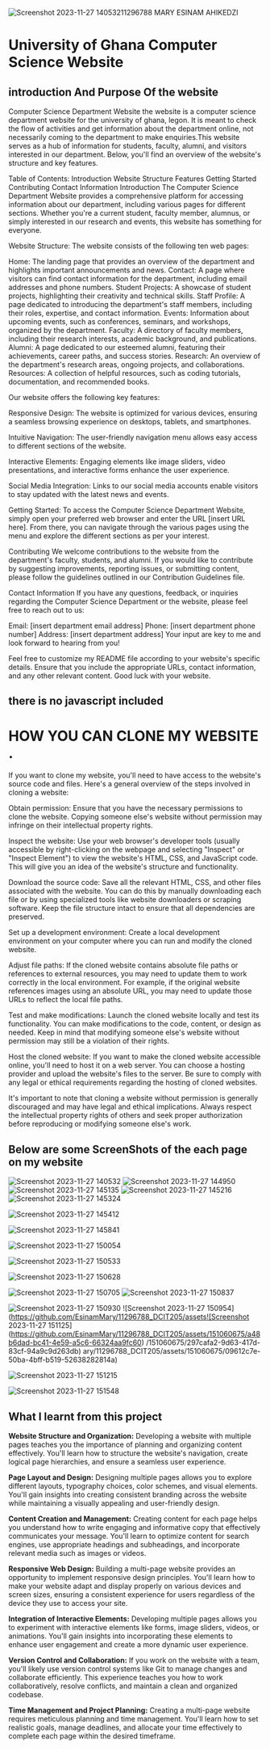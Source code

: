 ![Screenshot 2023-11-27 140532](https://github.com/EsinamMary/11296788_DCIT205/assets/151060675/82487a9a-4604-485d-9c27-27f36dbc4587)11296788
MARY ESINAM AHIKEDZI

# University of Ghana Computer Science Website

## introduction And Purpose Of the website

Computer Science Department Website
the website is a computer science department website for the university of ghana, legon.
It is meant to check the flow of activities and get information about the department online, not necessarily coming to the department to make enquiries.This website serves as a hub of information for students, faculty, alumni, and visitors interested in our department. Below, you'll find an overview of the website's structure and key features.

Table of Contents:
Introduction
Website Structure
Features
Getting Started
Contributing
Contact Information
Introduction
The Computer Science Department Website provides a comprehensive platform for accessing information about our department, including various pages for different sections. Whether you're a current student, faculty member, alumnus, or simply interested in our research and events, this website has something for everyone.

Website Structure:
The website consists of the following ten web pages:

Home: The landing page that provides an overview of the department and highlights important announcements and news.
Contact: A page where visitors can find contact information for the department, including email addresses and phone numbers.
Student Projects: A showcase of student projects, highlighting their creativity and technical skills.
Staff Profile: A page dedicated to introducing the department's staff members, including their roles, expertise, and contact information.
Events: Information about upcoming events, such as conferences, seminars, and workshops, organized by the department.
Faculty: A directory of faculty members, including their research interests, academic background, and publications.
Alumni: A page dedicated to our esteemed alumni, featuring their achievements, career paths, and success stories.
Research: An overview of the department's research areas, ongoing projects, and collaborations.
Resources: A collection of helpful resources, such as coding tutorials, documentation, and recommended books.

Our website offers the following key features:

Responsive Design: The website is optimized for various devices, ensuring a seamless browsing experience on desktops, tablets, and smartphones.

Intuitive Navigation: The user-friendly navigation menu allows easy access to different sections of the website.

Interactive Elements: Engaging elements like image sliders, video presentations, and interactive forms enhance the user experience.

Social Media Integration: Links to our social media accounts enable visitors to stay updated with the latest news and events.

Getting Started:
To access the Computer Science Department Website, simply open your preferred web browser and enter the URL [insert URL here]. From there, you can navigate through the various pages using the menu and explore the different sections as per your interest.

Contributing
We welcome contributions to the website from the department's faculty, students, and alumni. If you would like to contribute by suggesting improvements, reporting issues, or submitting content, please follow the guidelines outlined in our Contribution Guidelines file.

Contact Information
If you have any questions, feedback, or inquiries regarding the Computer Science Department or the website, please feel free to reach out to us:

Email: [insert department email address]
Phone: [insert department phone number]
Address: [insert department address]
Your input are key to me and look forward to hearing from you!

Feel free to customize my README file according to your website's specific details. Ensure that you include the appropriate URLs, contact information, and any other relevant content. Good luck with your website.

## there is no javascript included

# HOW YOU CAN CLONE MY WEBSITE .

If you want to clone my website, you'll need to have access to the website's source code and files. Here's a general overview of the steps involved in cloning a website:

Obtain permission: Ensure that you have the necessary permissions to clone the website. Copying someone else's website without permission may infringe on their intellectual property rights.

Inspect the website: Use your web browser's developer tools (usually accessible by right-clicking on the webpage and selecting "Inspect" or "Inspect Element") to view the website's HTML, CSS, and JavaScript code. This will give you an idea of the website's structure and functionality.

Download the source code: Save all the relevant HTML, CSS, and other files associated with the website. You can do this by manually downloading each file or by using specialized tools like website downloaders or scraping software. Keep the file structure intact to ensure that all dependencies are preserved.

Set up a development environment: Create a local development environment on your computer where you can run and modify the cloned website.

Adjust file paths: If the cloned website contains absolute file paths or references to external resources, you may need to update them to work correctly in the local environment. For example, if the original website references images using an absolute URL, you may need to update those URLs to reflect the local file paths.

Test and make modifications: Launch the cloned website locally and test its functionality. You can make modifications to the code, content, or design as needed. Keep in mind that modifying someone else's website without permission may still be a violation of their rights.

Host the cloned website: If you want to make the cloned website accessible online, you'll need to host it on a web server. You can choose a hosting provider and upload the website's files to the server. Be sure to comply with any legal or ethical requirements regarding the hosting of cloned websites.

It's important to note that cloning a website without permission is generally discouraged and may have legal and ethical implications. Always respect the intellectual property rights of others and seek proper authorization before reproducing or modifying someone else's work.

## Below are some ScreenShots of the each page on my website
![Screenshot 2023-11-27 140532](https://github.com/EsinamMary/11296788_DCIT205/assets/151060675/d470a2d4-ff4b-4c81-af66-5d170674c682)
![Screenshot 2023-11-27 144950](https://github.com/EsinamMary/11296788_DCIT205/assets/151060675/8209651d-15d1-4617-a1fb-e20f18e9e712)
![Screenshot 2023-11-27 145135](https://github.com/EsinamMary/11296788_DCIT205/assets/151060675/4c7adb42-7b50-449c-925e-e640427b70f3)
![Screenshot 2023-11-27 145216](https://github.com/EsinamMary/11296788_DCIT205/assets/151060675/d8289556-6230-4acb-9fa6-e5fc7a40d815)
![Screenshot 2023-11-27 145324](https://github.com/EsinamMary/11296788_DCIT205/assets/151060675/c0a20e32-1b11-462a-9fe9-f45040cfd94c)

![Screenshot 2023-11-27 145412](https://github.com/EsinamMary/11296788_DCIT205/assets/151060675/44cad0cd-5a3b-429a-917b-16d681c141a2)

![Screenshot 2023-11-27 145841](https://github.com/EsinamMary/11296788_DCIT205/assets/151060675/d3858d02-36a8-4950-b656-9ca32c1d1540)

![Screenshot 2023-11-27 150054](https://github.com/EsinamMary/11296788_DCIT205/assets/151060675/81f058e7-5f7d-4e33-816a-e7e78fd47e31)

![Screenshot 2023-11-27 150533](https://github.com/EsinamMary/11296788_DCIT205/assets/151060675/7f1bd321-dfa9-4264-8fbc-5410274f582d)

![Screenshot 2023-11-27 150628](https://github.com/EsinamMary/11296788_DCIT205/assets/151060675/447e98c0-0797-4545-a927-0289fa71af5b)

![Screenshot 2023-11-27 150705](https://github.com/EsinamMary/11296788_DCIT205/assets/151060675/06dce6e7-8c90-430e-bb95-b0b684b9d01c)
![Screenshot 2023-11-27 150837](https://github.com/EsinamMary/11296788_DCIT205/assets/151060675/09b90002-1f19-4e4b-9fa2-65fc8bb181d6)

![Screenshot 2023-11-27 150930](https://github.com/EsinamMary/11296788_DCIT205/assets/151060675/d1558938-40bd-45c7-bbb8-1bd3d5f48420)
![Screenshot 2023-11-27 150954](https://github.com/EsinamMary/11296788_DCIT205/assets![Screenshot 2023-11-27 151125](https://github.com/EsinamMary/11296788_DCIT205/assets/151060675/a48b6dad-bc41-4e59-a5c6-66324aa9fc60)
/151060675/297cafa2-9d63-417d-83cf-94a9c9d263db)
ary/11296788_DCIT205/assets/151060675/09612c7e-50ba-4bff-b519-52638282814a)

![Screenshot 2023-11-27 151215](https://github.com/EsinamMary/11296788_DCIT205/assets/151060675/57fb8795-efc1-4d85-afe3-f04764582d47)

![Screenshot 2023-11-27 151548](https://github.com/EsinamMary/11296788_DCIT205/assets/151060675/764fc51e-dad2-4cea-ab4d-6a8b4b79bf40)

## What I learnt from this project

**Website Structure and Organization:** Developing a website with multiple pages teaches you the importance of planning and organizing content effectively. You'll learn how to structure the website's navigation, create logical page hierarchies, and ensure a seamless user experience.

**Page Layout and Design:** Designing multiple pages allows you to explore different layouts, typography choices, color schemes, and visual elements. You'll gain insights into creating consistent branding across the website while maintaining a visually appealing and user-friendly design.

**Content Creation and Management:** Creating content for each page helps you understand how to write engaging and informative copy that effectively communicates your message. You'll learn to optimize content for search engines, use appropriate headings and subheadings, and incorporate relevant media such as images or videos.

**Responsive Web Design:** Building a multi-page website provides an opportunity to implement responsive design principles. You'll learn how to make your website adapt and display properly on various devices and screen sizes, ensuring a consistent experience for users regardless of the device they use to access your site.

**Integration of Interactive Elements:** Developing multiple pages allows you to experiment with interactive elements like forms, image sliders, videos, or animations. You'll gain insights into incorporating these elements to enhance user engagement and create a more dynamic user experience.

**Version Control and Collaboration:** If you work on the website with a team, you'll likely use version control systems like Git to manage changes and collaborate efficiently. This experience teaches you how to work collaboratively, resolve conflicts, and maintain a clean and organized codebase.

**Time Management and Project Planning:** Creating a multi-page website requires meticulous planning and time management. You'll learn how to set realistic goals, manage deadlines, and allocate your time effectively to complete each page within the desired timeframe.
